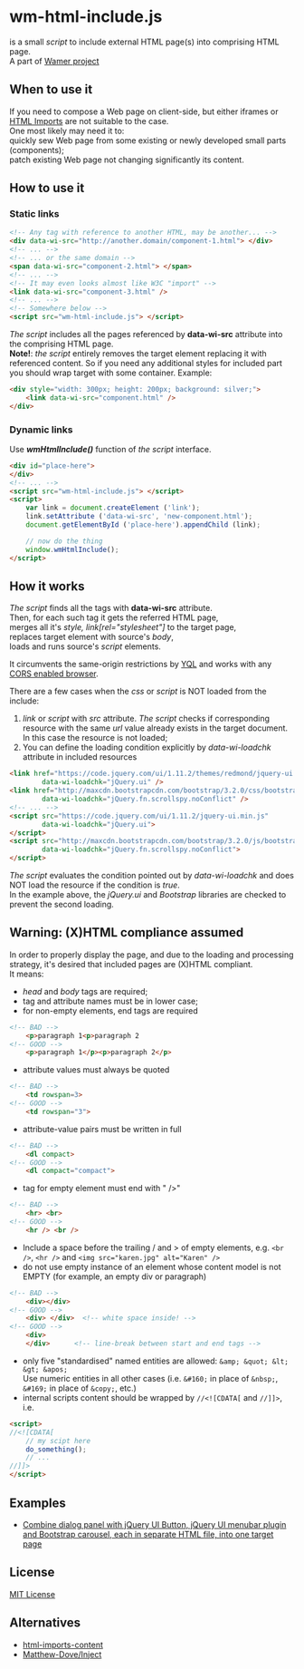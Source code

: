 # wm-html-include.js

is a small *script* to include external HTML page(s) into comprising HTML page.  
A part of  [Wamer project](http://www.wamer.net/)


## When to use it

If you need to compose a Web page on client-side, but either iframes or [HTML Imports]( http://www.w3.org/TR/2013/WD-html-imports-20130514) are not suitable to the case.  
One most likely may need it to:  
quickly sew Web page from some existing or newly developed small parts (components);  
patch existing Web page not changing significantly its content.


## How to use it

### Static links

```html
<!-- Any tag with reference to another HTML, may be another... -->
<div data-wi-src="http://another.domain/component-1.html"> </div>
<!-- ... -->
<!-- ... or the same domain -->
<span data-wi-src="component-2.html"> </span>
<!-- ... -->
<!-- It may even looks almost like W3C "import" -->
<link data-wi-src="component-3.html" />
<!-- ... -->
<!-- Somewhere below -->
<script src="wm-html-include.js"> </script>
```

*The script* includes all the pages referenced by **data-wi-src** attribute into the comprising HTML page.  
**Note!**: *the script* entirely removes the target element replacing it with referenced content.
So if you need any additional styles for included part you should wrap target with some container.
Example:

```html
<div style="width: 300px; height: 200px; background: silver;">
    <link data-wi-src="component.html" />
</div>
```

### Dynamic links

Use ***wmHtmlInclude()*** function of *the script* interface.

```html
<div id="place-here">
</div>
<!-- ... -->
<script src="wm-html-include.js"> </script>
<script>
    var link = document.createElement ('link');
    link.setAttribute ('data-wi-src', 'new-component.html');
    document.getElementById ('place-here').appendChild (link);

    // now do the thing
    window.wmHtmlInclude();
</script>
```


## How it works

*The script* finds all the tags with **data-wi-src** attribute.  
Then, for each such tag it gets the referred HTML page,  
merges all it's *style, link[rel="stylesheet"]* to the target page,  
replaces target element with source's *body*,  
loads and runs source's *script* elements.  
  
It circumvents the same-origin restrictions by [YQL](https://developer.yahoo.com/yql/)
and works with any [CORS enabled browser](http://caniuse.com/#feat=cors).
  
There are a few cases when the *css* or *script* is NOT loaded from the include:
 1. *link* or *script* with *src* attribute. *The script* checks if corresponding
 resource with the same *url* value already exists in the target document. In this case the resource
 is not loaded;
 2. You can define the loading condition explicitly by *data-wi-loadchk* attribute in included resources
   

```html
<link href="https://code.jquery.com/ui/1.11.2/themes/redmond/jquery-ui.min.css" rel="stylesheet"
        data-wi-loadchk="jQuery.ui" />
<link href="http://maxcdn.bootstrapcdn.com/bootstrap/3.2.0/css/bootstrap.min.css" rel="stylesheet"
        data-wi-loadchk="jQuery.fn.scrollspy.noConflict" />
<!-- ... -->
<script src="https://code.jquery.com/ui/1.11.2/jquery-ui.min.js"
        data-wi-loadchk="jQuery.ui">
</script>
<script src="http://maxcdn.bootstrapcdn.com/bootstrap/3.2.0/js/bootstrap.min.js"
        data-wi-loadchk="jQuery.fn.scrollspy.noConflict">
</script>
```
   
*The script* evaluates the condition pointed out by *data-wi-loadchk* and does NOT load
 the resource if the condition is *true*.    
 In the example above, the *jQuery.ui* and *Bootstrap* libraries are checked to prevent the second loading.

## Warning: (X)HTML compliance assumed

In order to properly display the page, and due to the loading and processing strategy, it's desired that included pages are (X)HTML compliant.  
It means:
* *head* and *body* tags are required;
* tag and attribute names must be in lower case;
* for non-empty elements, end tags are required
```html
<!-- BAD -->
    <p>paragraph 1<p>paragraph 2
<!-- GOOD -->
    <p>paragraph 1</p><p>paragraph 2</p>
```
* attribute values must always be quoted
```html
<!-- BAD -->
    <td rowspan=3>
<!-- GOOD -->
    <td rowspan="3">
```
* attribute-value pairs must be written in full
```html
<!-- BAD -->
    <dl compact>
<!-- GOOD -->
    <dl compact="compact">
```
* tag for empty element must end with " />"
```html
<!-- BAD -->
    <hr> <br>
<!-- GOOD -->
    <hr /> <br />
```
* Include a space before the trailing / and > of empty elements, e.g. `<br />`, `<hr />` and `<img src="karen.jpg" alt="Karen" />`
* do not use empty instance of an element whose content model is not EMPTY (for example, an empty div or paragraph)
```html
<!-- BAD -->
    <div></div>
<!-- GOOD -->
    <div> </div>  <!-- white space inside! -->
<!-- GOOD -->
    <div>
    </div>      <!-- line-break between start and end tags -->
```
* only five "standardised" named entities are allowed: `&amp; &quot; &lt; &gt; &apos;`  
  Use numeric entities in all other cases (i.e. `&#160;` in place of `&nbsp;`, `&#169;` in place of `&copy;`, etc.)
* internal scripts content should be wrapped by `//<![CDATA[` and `//]]>`, i.e.
```html
<script>
//<![CDATA[
    // my scipt here
    do_something();
    // ...
//]]>
</script>
```


## Examples
* [Combine dialog panel with jQuery UI Button, jQuery UI menubar plugin and Bootstrap carousel, each in separate HTML file, into one target page](http://wamer.net/examples/wm-html-include/1/index.html)


## License
[MIT License](http://opensource.org/licenses/MIT)


## Alternatives
* [html-imports-content](https://github.com/adjohnson916/html-imports-content)
* [Matthew-Dove/Inject](https://github.com/Matthew-Dove/Inject)
